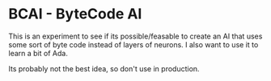 # BCAI - ByteCode AI

This is an experiment to see if its possible/feasable to create an AI that uses some sort of byte code instead of layers of neurons. I also want to use it to learn a bit of Ada.

Its probably not the best idea, so don't use in production.
